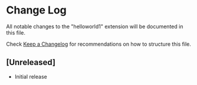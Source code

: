 # Change Log

All notable changes to the "helloworld1" extension will be documented in this file.

Check [Keep a Changelog](http://keepachangelog.com/) for recommendations on how to structure this file.

## [Unreleased]

- Initial release